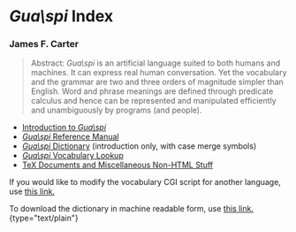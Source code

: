 # *Gua\\spi* Index 

### James F. Carter 

> Abstract: *Gua\\spi* is an artificial language suited to both humans
> and machines. It can express real human conversation. Yet the
> vocabulary and the grammar are two and three orders of magnitude
> simpler than English. Word and phrase meanings are defined through
> predicate calculus and hence can be represented and manipulated
> efficiently and unambiguously by programs (and people).

-   [Introduction to *Gua\\spi*](./acmpaper)
-   [*Gua\\spi* Reference Manual](./guarefmn)
-   [*Gua\\spi* Dictionary](./dictintr) (introduction only, with case
    merge symbols)
-   [*Gua\\spi* Vocabulary Lookup](./xankua)
-   [TeX Documents and Miscellaneous Non-HTML Stuff](./old)

If you would like to modify the vocabulary CGI script for another
language, use [this link.](xankuacgi.txt)

To download the dictionary in machine readable form, use [this
link.](xankua.dat){type="text/plain"}
